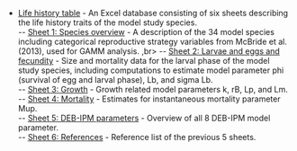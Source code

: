- [Life history table](LIFE_HISTORY_TABLE.xlsx) - An Excel database consisting of six sheets describing the life history traits of the model study species.<br>
  -- [Sheet 1: Species overview](LIFE_HISTORY_TABLE.xlsx) - A description of the 34 model species including categorical reproductive strategy variables from McBride et al. (2013), used for GAMM analysis. ,br>
  -- [Sheet 2: Larvae and eggs and fecundity](LIFE_HISTORY_TABLE.xlsx) - Size and mortality data for the larval phase of the model study species, including computations to estimate model parameter phi (survival of egg and larval phase), Lb, and sigma Lb. <br>
  -- [Sheet 3: Growth](LIFE_HISTORY_TABLE.xlsx) - Growth related model parameters k, rB, Lp, and Lm. <br>
  -- [Sheet 4: Mortality](LIFE_HISTORY_TABLE.xlsx) - Estimates for instantaneous mortality parameter Mup. <br>
  -- [Sheet 5: DEB-IPM parameters](LIFE_HISTORY_TABLE.xlsx) - Overview of all 8 DEB-IPM model parameter. <br>
  -- [Sheet 6: References](LIFE_HISTORY_TABLE.xlsx) - Reference list of the previous 5 sheets. <br>
